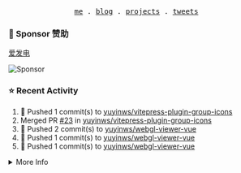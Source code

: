 <p align="center">
  <samp>
    <a href="https://yuy1n.io">me</a> .
    <a href="https://yuy1n.io/blog">blog</a> .
    <a href="https://yuy1n.io/projects">projects</a> .
    <a href="https://twitter.com/yuyinws">tweets</a>
  </samp>
</p>

### 💖 Sponsor 赞助

[爱发电](https://afdian.com/a/yuyinws)

![Sponsor](https://cdn.jsdelivr.net/gh/yuyinws/sponsors/sponsorkit/sponsors.svg)

### ⭐️ Recent Activity
<!--RECENT_ACTIVITY:start-->
1. 💪 Pushed 1 commit(s) to [yuyinws/vitepress-plugin-group-icons](https://github.com/yuyinws/vitepress-plugin-group-icons)<br>
2. Merged PR [#23](https://github.com/yuyinws/vitepress-plugin-group-icons/pull/23) in [yuyinws/vitepress-plugin-group-icons](https://github.com/yuyinws/vitepress-plugin-group-icons)<br>
3. 💪 Pushed 2 commit(s) to [yuyinws/webgl-viewer-vue](https://github.com/yuyinws/webgl-viewer-vue)<br>
4. 💪 Pushed 1 commit(s) to [yuyinws/webgl-viewer-vue](https://github.com/yuyinws/webgl-viewer-vue)<br>
5. 💪 Pushed 1 commit(s) to [yuyinws/webgl-viewer-vue](https://github.com/yuyinws/webgl-viewer-vue)<br>
<!--RECENT_ACTIVITY:end-->

<details>
  <summary>
  More Info
  </summary>

[![wakatime](https://wakatime.com/badge/user/51143705-a99d-4e70-b101-fd9e1cb44e71.svg)](https://wakatime.com/@51143705-a99d-4e70-b101-fd9e1cb44e71)

<img src="https://cdn.jsdelivr.net/gh/yuyinws/yuyinws/gitmand.svg" />
<br />
<img src="https://card.yuy1n.io/card/76561198340841543/dark,bg-game-1850570" />
<br />
<img src="https://cdn.jsdelivr.net/gh/yuyinws/yuyinws/github-metrics.svg" />
</details>
